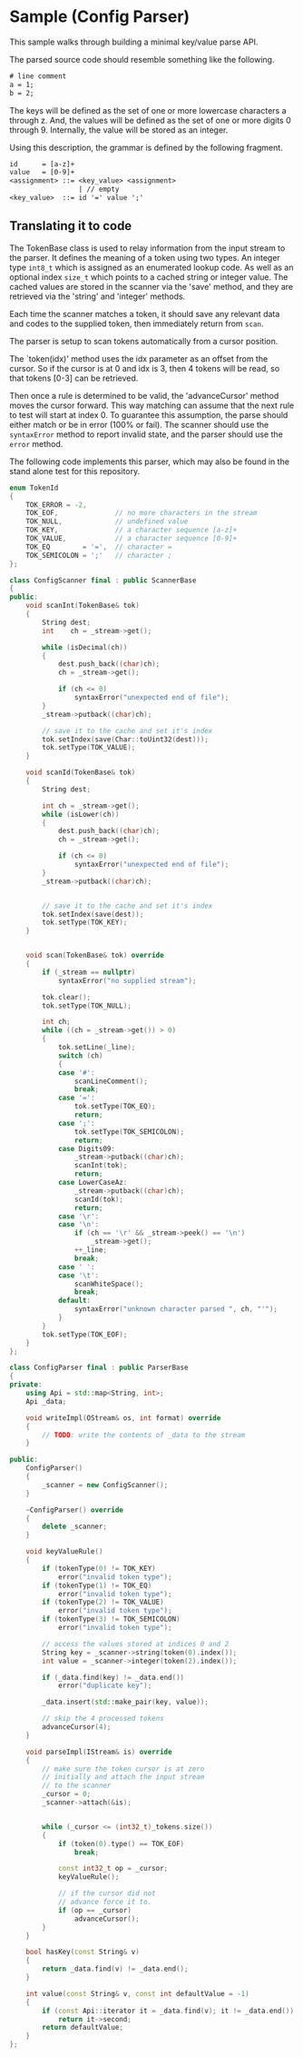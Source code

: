 # Sample (Config Parser)

This sample walks through building a minimal key/value parse API.

The parsed source code should resemble something like the following.

```txt
# line comment
a = 1; 
b = 2; 
```

The keys will be defined as the set of one or more lowercase characters a through z.
And, the values will be defined as the set of one or more digits 0 through 9.
Internally, the value will be stored as an integer.

Using this description, the grammar is defined by the following fragment.

```txt
id      = [a-z]+
value   = [0-9]+
<assignment> ::= <key_value> <assignment>
                 | // empty
<key_value>  ::= id '=' value ';'
```

## Translating it to code

The TokenBase class is used to relay information from the input stream to the parser.
It defines the meaning of a token using two types. An integer type `int8_t` which is assigned as an enumerated lookup code.
As well as an optional index `size_t` which points to a cached string or integer value.
The cached values are stored in the scanner via the 'save' method, and they are retrieved via the 'string' and 'integer' methods.

Each time the scanner matches a token, it should save any relevant data and codes to the supplied token, then immediately return from `scan`.

The parser is setup to scan tokens automatically from a cursor position.

The `token(idx)' method uses the idx parameter as an offset from the cursor.
So if the cursor is at 0 and idx is 3, then 4 tokens will be read, so that tokens
[0-3] can be retrieved.

Then once a rule is determined to be valid, the 'advanceCursor' method moves the cursor forward. This way matching can assume that the next rule to test will start at index 0. To guarantee this assumption, the parse should either match or be in error (100% or fail). The scanner should use the `syntaxError` method to report invalid state, and the parser should use the `error` method.

The following code implements this parser, which may also be found in the stand alone test for this repository.

```c++
enum TokenId
{
    TOK_ERROR = -2,
    TOK_EOF,              // no more characters in the stream
    TOK_NULL,             // undefined value
    TOK_KEY,              // a character sequence [a-z]+
    TOK_VALUE,            // a character sequence [0-9]+
    TOK_EQ        = '=',  // character =
    TOK_SEMICOLON = ';'   // character ;
};

class ConfigScanner final : public ScannerBase
{
public:
    void scanInt(TokenBase& tok)
    {
        String dest;
        int    ch = _stream->get();

        while (isDecimal(ch))
        {
            dest.push_back((char)ch);
            ch = _stream->get();

            if (ch <= 0)
                syntaxError("unexpected end of file");
        }
        _stream->putback((char)ch);

        // save it to the cache and set it's index
        tok.setIndex(save(Char::toUint32(dest)));
        tok.setType(TOK_VALUE);
    }

    void scanId(TokenBase& tok)
    {
        String dest;

        int ch = _stream->get();
        while (isLower(ch))
        {
            dest.push_back((char)ch);
            ch = _stream->get();

            if (ch <= 0)
                syntaxError("unexpected end of file");
        }
        _stream->putback((char)ch);


        // save it to the cache and set it's index
        tok.setIndex(save(dest));
        tok.setType(TOK_KEY);
    }


    void scan(TokenBase& tok) override
    {
        if (_stream == nullptr)
            syntaxError("no supplied stream");

        tok.clear();
        tok.setType(TOK_NULL);

        int ch;
        while ((ch = _stream->get()) > 0)
        {
            tok.setLine(_line);
            switch (ch)
            {
            case '#':
                scanLineComment();
                break;
            case '=':
                tok.setType(TOK_EQ);
                return;
            case ';':
                tok.setType(TOK_SEMICOLON);
                return;
            case Digits09:
                _stream->putback((char)ch);
                scanInt(tok);
                return;
            case LowerCaseAz:
                _stream->putback((char)ch);
                scanId(tok);
                return;
            case '\r':
            case '\n':
                if (ch == '\r' && _stream->peek() == '\n')
                    _stream->get();
                ++_line;
                break;
            case ' ':
            case '\t':
                scanWhiteSpace();
                break;
            default:
                syntaxError("unknown character parsed ", ch, "'");
            }
        }
        tok.setType(TOK_EOF);
    }
};

class ConfigParser final : public ParserBase
{
private:
    using Api = std::map<String, int>;
    Api _data;

    void writeImpl(OStream& os, int format) override
    {
        // TODO: write the contents of _data to the stream
    }

public:
    ConfigParser()
    {
        _scanner = new ConfigScanner();
    }

    ~ConfigParser() override
    {
        delete _scanner;
    }

    void keyValueRule()
    {
        if (tokenType(0) != TOK_KEY)
            error("invalid token type");
        if (tokenType(1) != TOK_EQ)
            error("invalid token type");
        if (tokenType(2) != TOK_VALUE)
            error("invalid token type");
        if (tokenType(3) != TOK_SEMICOLON)
            error("invalid token type");

        // access the values stored at indices 0 and 2
        String key = _scanner->string(token(0).index());
        int value = _scanner->integer(token(2).index());

        if (_data.find(key) != _data.end())
            error("duplicate key");

        _data.insert(std::make_pair(key, value));

        // skip the 4 processed tokens
        advanceCursor(4);
    }

    void parseImpl(IStream& is) override
    {
        // make sure the token cursor is at zero
        // initially and attach the input stream
        // to the scanner
        _cursor = 0;
        _scanner->attach(&is);


        while (_cursor <= (int32_t)_tokens.size())
        {
            if (token(0).type() == TOK_EOF)
                break;

            const int32_t op = _cursor;
            keyValueRule();

            // if the cursor did not
            // advance force it to.
            if (op == _cursor)
                advanceCursor();
        }
    }

    bool hasKey(const String& v)
    {
        return _data.find(v) != _data.end();
    }

    int value(const String& v, const int defaultValue = -1)
    {
        if (const Api::iterator it = _data.find(v); it != _data.end())
            return it->second;
        return defaultValue;
    }
};
```
